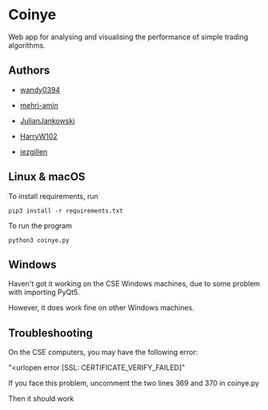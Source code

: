 # Coinye

Web app for analysing and visualising the performance of simple trading algorithms.



## Authors

* [wandy0394](https://github.com/wandy0394)

* [mehri-amin](https://github.com/mehri-amin)

* [JulianJankowski](https://github.com/JulianJankowski)

* [HarryW102](https://github.com/HarryW102)

* [jezgillen](https://github.com/jezgillen)



## Linux & macOS

To install requirements, run 

```
pip3 install -r requirements.txt
```

To run the program

```
python3 coinye.py
```



## Windows

Haven't got it working on the CSE Windows machines, due to some problem with importing PyQt5.

However, it does work fine on other Windows machines.



## Troubleshooting

On the CSE computers, you may have the following error:

 "<urlopen error [SSL: CERTIFICATE_VERIFY_FAILED]"

If you face this problem, uncomment the two lines 369 and 370 in coinye.py

Then it should work 